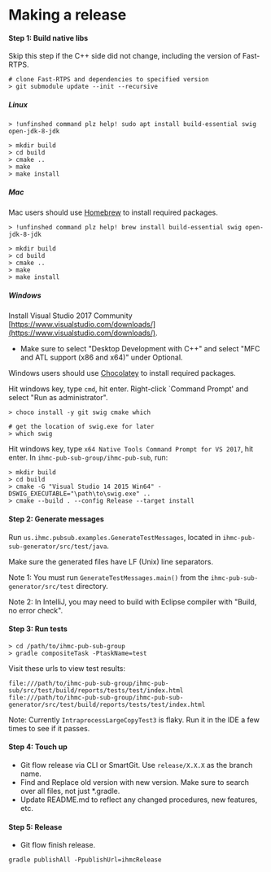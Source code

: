 # Making a release

#### Step 1: Build native libs

Skip this step if the C++ side did not change, including the version of Fast-RTPS.

```
# clone Fast-RTPS and dependencies to specified version
> git submodule update --init --recursive
```

##### Linux

```
> !unfinshed command plz help! sudo apt install build-essential swig open-jdk-8-jdk

> mkdir build
> cd build
> cmake ..
> make 
> make install
```

##### Mac

Mac users should use [Homebrew](https://brew.sh/) to install required packages.

```
> !unfinshed command plz help! brew install build-essential swig open-jdk-8-jdk

> mkdir build
> cd build
> cmake ..
> make 
> make install
```

##### Windows

Install Visual Studio 2017 Community [https://www.visualstudio.com/downloads/](https://www.visualstudio.com/downloads/).
- Make sure to select "Desktop Development with C++" and select "MFC and ATL support (x86 and x64)" under Optional.

Windows users should use [Chocolatey](https://chocolatey.org/) to install required packages.

Hit windows key, type `cmd`, hit enter. Right-click `Command Prompt' and select "Run as administrator".

```
> choco install -y git swig cmake which

# get the location of swig.exe for later
> which swig
```

Hit windows key, type `x64 Native Tools Command Prompt for VS 2017`, hit enter. In `ihmc-pub-sub-group/ihmc-pub-sub`, run:

```
> mkdir build
> cd build
> cmake -G "Visual Studio 14 2015 Win64" -DSWIG_EXECUTABLE="\path\to\swig.exe" ..
> cmake --build . --config Release --target install
```

#### Step 2: Generate messages

Run `us.ihmc.pubsub.examples.GenerateTestMessages`, located in `ihmc-pub-sub-generator/src/test/java`.

Make sure the generated files have LF (Unix) line separators.

Note 1: You must run `GenerateTestMessages.main()` from the `ihmc-pub-sub-generator/src/test` directory.

Note 2: In IntelliJ, you may need to build with Eclipse compiler with "Build, no error check".

#### Step 3: Run tests

```
> cd /path/to/ihmc-pub-sub-group
> gradle compositeTask -PtaskName=test
```
Visit these urls to view test results:

```
file:///path/to/ihmc-pub-sub-group/ihmc-pub-sub/src/test/build/reports/tests/test/index.html
file:///path/to/ihmc-pub-sub-group/ihmc-pub-sub-generator/src/test/build/reports/tests/test/index.html
```

Note: Currently `IntraprocessLargeCopyTest3` is flaky. Run it in the IDE a few times to see if it passes.

#### Step 4: Touch up

- Git flow release via CLI or SmartGit. Use `release/X.X.X` as the branch name.
- Find and Replace old version with new version. Make sure to search over all files, not just *.gradle.
- Update README.md to reflect any changed procedures, new features, etc.

#### Step 5: Release

- Git flow finish release.

`gradle publishAll -PpublishUrl=ihmcRelease`